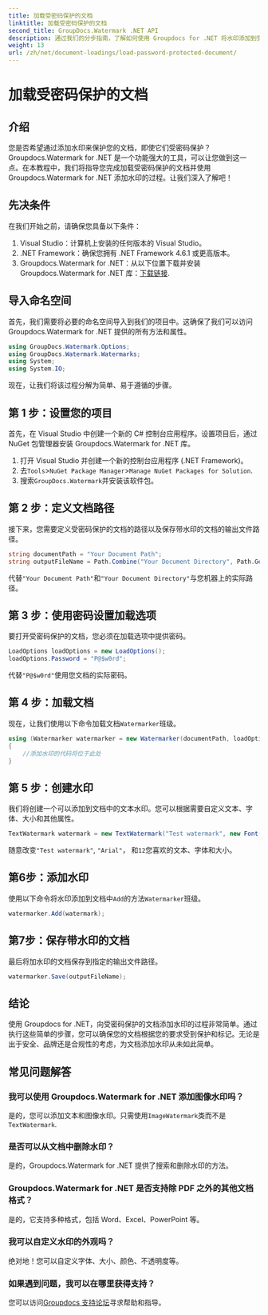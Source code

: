 ```yaml
---
title: 加载受密码保护的文档
linktitle: 加载受密码保护的文档
second_title: GroupDocs.Watermark .NET API
description: 通过我们的分步指南，了解如何使用 Groupdocs for .NET 将水印添加到受密码保护的文档。轻松保护您的文件并为其打造品牌。
weight: 13
url: /zh/net/document-loadings/load-password-protected-document/
---
```


# 加载受密码保护的文档

## 介绍
您是否希望通过添加水印来保护您的文档，即使它们受密码保护？ Groupdocs.Watermark for .NET 是一个功能强大的工具，可以让您做到这一点。在本教程中，我们将指导您完成加载受密码保护的文档并使用 Groupdocs.Watermark for .NET 添加水印的过程。让我们深入了解吧！
## 先决条件
在我们开始之前，请确保您具备以下条件：
1. Visual Studio：计算机上安装的任何版本的 Visual Studio。
2. .NET Framework：确保您拥有 .NET Framework 4.6.1 或更高版本。
3. Groupdocs.Watermark for .NET：从以下位置下载并安装 Groupdocs.Watermark for .NET 库：[下载链接](https://releases.groupdocs.com/Watermark/net/).
## 导入命名空间
首先，我们需要将必要的命名空间导入到我们的项目中。这确保了我们可以访问 Groupdocs.Watermark for .NET 提供的所有方法和属性。
```csharp
using GroupDocs.Watermark.Options;
using GroupDocs.Watermark.Watermarks;
using System;
using System.IO;
```
现在，让我们将该过程分解为简单、易于遵循的步骤。
## 第 1 步：设置您的项目
首先，在 Visual Studio 中创建一个新的 C# 控制台应用程序。设置项目后，通过 NuGet 包管理器安装 Groupdocs.Watermark for .NET 库。
1. 打开 Visual Studio 并创建一个新的控制台应用程序 (.NET Framework)。
2. 去`Tools`>`NuGet Package Manager`>`Manage NuGet Packages for Solution`.
3. 搜索`GroupDocs.Watermark`并安装该软件包。
## 第 2 步：定义文档路径
接下来，您需要定义受密码保护的文档的路径以及保存带水印的文档的输出文件路径。
```csharp
string documentPath = "Your Document Path";
string outputFileName = Path.Combine("Your Document Directory", Path.GetFileName(documentPath));
```
代替`"Your Document Path"`和`"Your Document Directory"`与您机器上的实际路径。
## 第 3 步：使用密码设置加载选项
要打开受密码保护的文档，您必须在加载选项中提供密码。
```csharp
LoadOptions loadOptions = new LoadOptions();
loadOptions.Password = "P@$w0rd";
```
代替`"P@$w0rd"`使用您文档的实际密码。
## 第 4 步：加载文档
现在，让我们使用以下命令加载文档`Watermarker`班级。
```csharp
using (Watermarker watermarker = new Watermarker(documentPath, loadOptions))
{
    //添加水印的代码将位于此处
}
```
## 第 5 步：创建水印
我们将创建一个可以添加到文档中的文本水印。您可以根据需要自定义文本、字体、大小和其他属性。
```csharp
TextWatermark watermark = new TextWatermark("Test watermark", new Font("Arial", 12));
```
随意改变`"Test watermark"`, `"Arial"`， 和`12`您喜欢的文本、字体和大小。
## 第6步：添加水印
使用以下命令将水印添加到文档中`Add`的方法`Watermarker`班级。
```csharp
watermarker.Add(watermark);
```
## 第7步：保存带水印的文档
最后将加水印的文档保存到指定的输出文件路径。
```csharp
watermarker.Save(outputFileName);
```
## 结论
使用 Groupdocs for .NET，向受密码保护的文档添加水印的过程非常简单。通过执行这些简单的步骤，您可以确保您的文档根据您的要求受到保护和标记。无论是出于安全、品牌还是合规性的考虑，为文档添加水印从未如此简单。
## 常见问题解答
### 我可以使用 Groupdocs.Watermark for .NET 添加图像水印吗？
是的，您可以添加文本和图像水印。只需使用`ImageWatermark`类而不是`TextWatermark`.
### 是否可以从文档中删除水印？
是的，Groupdocs.Watermark for .NET 提供了搜索和删除水印的方法。
### Groupdocs.Watermark for .NET 是否支持除 PDF 之外的其他文档格式？
是的，它支持多种格式，包括 Word、Excel、PowerPoint 等。
### 我可以自定义水印的外观吗？
绝对地！您可以自定义字体、大小、颜色、不透明度等。
### 如果遇到问题，我可以在哪里获得支持？
您可以访问[Groupdocs 支持论坛](https://forum.groupdocs.com/c/watermark/19)寻求帮助和指导。